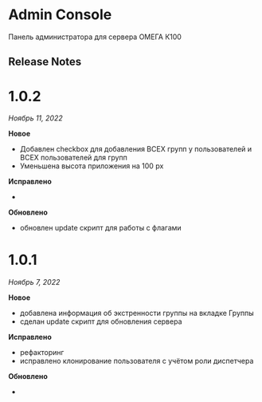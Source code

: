 Admin Console
=============

Панель администратора для сервера ОМЕГА К100

Release Notes
-------------

# 1.0.2

*Ноябрь 11, 2022*

**Новое**

* Добавлен checkbox для добавления ВСЕХ групп у пользователей и ВСЕХ пользователей для групп
* Уменьшена высота приложения на 100 px

**Исправлено**

* 

**Обновлено**

* обновлен update скрипт для работы с флагами


# 1.0.1

*Ноябрь 7, 2022*

**Новое**

* добавлена информация об экстренности группы на вкладке Группы
* сделан update скрипт для обновления сервера

**Исправлено**

* рефакторинг
* исправлено клонирование пользователя с учётом роли диспетчера

**Обновлено**

* 